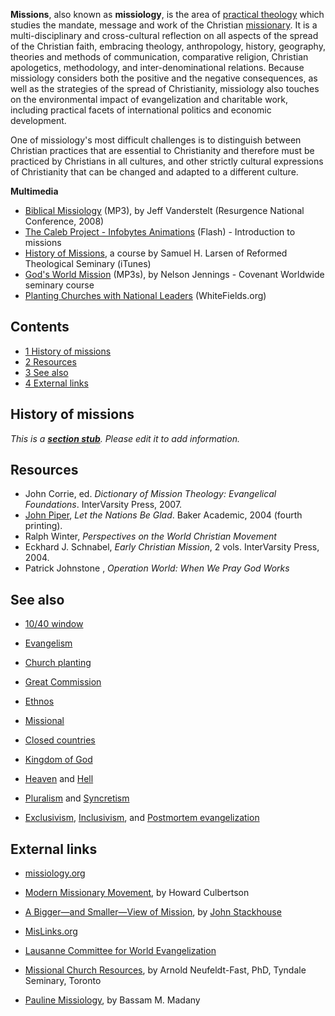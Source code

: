 **Missions**, also known as **missiology**, is the area of
[practical theology](Practical_theology "Practical theology") which
studies the mandate, message and work of the Christian
[missionary](Missionary "Missionary"). It is a multi-disciplinary
and cross-cultural reflection on all aspects of the spread of the
Christian faith, embracing theology, anthropology, history,
geography, theories and methods of communication, comparative
religion, Christian apologetics, methodology, and
inter-denominational relations. Because missiology considers both
the positive and the negative consequences, as well as the
strategies of the spread of Christianity, missiology also touches
on the environmental impact of evangelization and charitable work,
including practical facets of international politics and economic
development.

One of missiology's most difficult challenges is to distinguish
between Christian practices that are essential to Christianity and
therefore must be practiced by Christians in all cultures, and
other strictly cultural expressions of Christianity that can be
changed and adapted to a different culture.


**Multimedia**

-   [Biblical Missiology](http://theresurgence.com/files/audio/jeff_vanderstelt_2008-02-27_audio_tnc_biblical_missiology.mp3)
    (MP3), by Jeff Vanderstelt (Resurgence National Conference, 2008)
-   [The Caleb Project - Infobytes Animations](http://www.calebproject.org/main.php/news_and_interactive/infobytes_animations)
    (Flash) - Introduction to missions
-   [History of Missions](http://deimos3.apple.com/WebObjects/Core.woa/Browse/rts.edu.1291264480.01291264485),
    a course by Samuel H. Larsen of Reformed Theological Seminary
    (iTunes)
-   [God's World Mission](http://www.covenantseminary.edu/worldwide/WM310/WM310.asp)
    (MP3s), by Nelson Jennings - Covenant Worldwide seminary course
-   [Planting Churches with National Leaders](http://www.youtube.com/watch?v=qA4Y5uyzB3c)
    (WhiteFields.org)

## Contents

-   [1 History of missions](#History_of_missions)
-   [2 Resources](#Resources)
-   [3 See also](#See_also)
-   [4 External links](#External_links)

## History of missions

*This is a **[section stub](http://www.theopedia.com/Category:Theopedia_sectionstubs "Category:Theopedia sectionstubs")**. Please edit it to add information.*
## Resources

-   John Corrie, ed.
    *Dictionary of Mission Theology: Evangelical Foundations*.
    InterVarsity Press, 2007.
-   [John Piper](John_Piper "John Piper"),
    *Let the Nations Be Glad*. Baker Academic, 2004 (fourth printing).
-   Ralph Winter, *Perspectives on the World Christian Movement*
-   Eckhard J. Schnabel, *Early Christian Mission*, 2 vols.
    InterVarsity Press, 2004.
-   Patrick Johnstone , *Operation World: When We Pray God Works*

## See also

-   [10/40 window](10/40_window "10/40 window")
-   [Evangelism](Evangelism "Evangelism")
-   [Church planting](Church_planting "Church planting")
-   [Great Commission](Great_Commission "Great Commission")
-   [Ethnos](Ethnos "Ethnos")
-   [Missional](Missional "Missional")

-   [Closed countries](index.php?title=Closed_countries&action=edit&redlink=1 "Closed countries (page does not exist)")
-   [Kingdom of God](Kingdom_of_God "Kingdom of God")
-   [Heaven](Heaven "Heaven") and [Hell](Hell "Hell")
-   [Pluralism](Pluralism "Pluralism") and
    [Syncretism](Syncretism "Syncretism")
-   [Exclusivism](Exclusivism "Exclusivism"),
    [Inclusivism](Inclusivism "Inclusivism"), and
    [Postmortem evangelization](index.php?title=Postmortem_evangelization&action=edit&redlink=1 "Postmortem evangelization (page does not exist)")

## External links

-   [missiology.org](http://missiology.org)
-   [Modern Missionary Movement](http://home.snu.edu/~hculbert/misshist.htm),
    by Howard Culbertson
-   [A Bigger—and Smaller—View of Mission](http://www.christianitytoday.com/bc/2007/003/11.26.html),
    by [John Stackhouse](John_Stackhouse "John Stackhouse")
-   [MisLinks.org](http://www.mislinks.org/)
-   [Lausanne Committee for World Evangelization](http://lausanne.gospelcom.net/wemag/0index.html)

-   [Missional Church Resources](http://www.tyndale.ca/seminary/mtsmodular/reading-rooms/missional),
    by Arnold Neufeldt-Fast, PhD, Tyndale Seminary, Toronto
-   [Pauline Missiology](http://www.monergism.com/thethreshold/articles/onsite/paulinemissiology.html),
    by Bassam M. Madany



